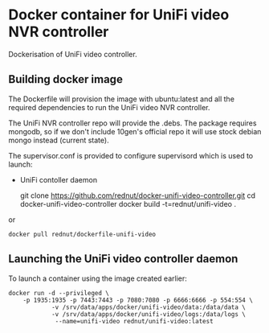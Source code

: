 Docker container for UniFi video NVR controller
===============================================
Dockerisation of UniFi video controller.

Building docker image
---
The Dockerfile will provision the image with ubuntu:latest and all the required dependencies to run the UniFi video NVR controller.

The UniFi NVR controller repo will provide the .debs. The package requires mongodb, so if we don't include 10gen's official repo it will use stock debian mongo instead (current state).

The supervisor.conf is provided to configure supervisord which is used to launch:
- UniFi contoller daemon

	git clone https://github.com/rednut/docker-unifi-video-controller.git
	cd docker-unifi-video-controller
	docker build -t=rednut/unifi-video .

or 

	docker pull rednut/dockerfile-unifi-video

Launching the UniFi video controller daemon
---
To launch a container using the image created earlier:

	docker run -d --privileged \
		-p 1935:1935 -p 7443:7443 -p 7080:7080 -p 6666:6666 -p 554:554 \
                -v /srv/data/apps/docker/unifi-video/data:/data/data \
                -v /srv/data/apps/docker/unifi-video/logs:/data/logs \
                 --name=unifi-video rednut/unifi-video:latest

 
